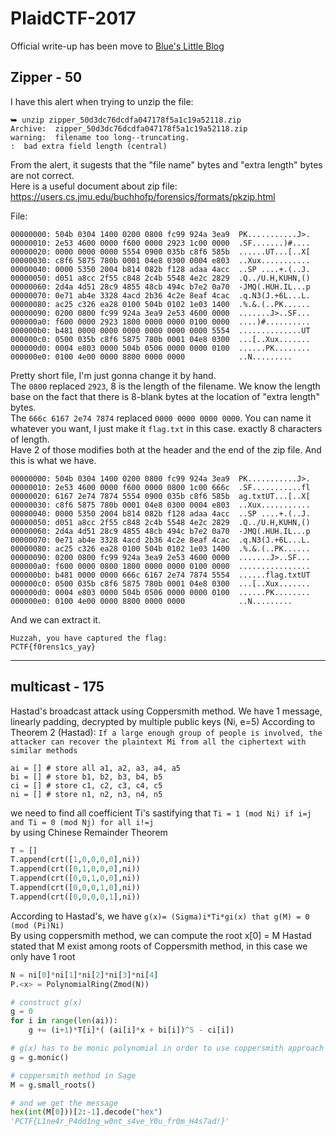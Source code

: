 # PlaidCTF-2017

Official write-up has been move to [Blue's Little Blog](https://hva314.github.io/blog/2017/05/01/PlaidCTF-2017-Writeup.html)

## Zipper - 50 

I have this alert when trying to unzip the file:
```
⮩ unzip zipper_50d3dc76dcdfa047178f5a1c19a52118.zip                                     
Archive:  zipper_50d3dc76dcdfa047178f5a1c19a52118.zip
warning:  filename too long--truncating.
:  bad extra field length (central)
```
From the alert, it sugests that the "file name" bytes and "extra length" bytes are not correct.<br>
Here is a useful document about zip file: <https://users.cs.jmu.edu/buchhofp/forensics/formats/pkzip.html><br>

File:
```
00000000: 504b 0304 1400 0200 0800 fc99 924a 3ea9  PK...........J>.
00000010: 2e53 4600 0000 f600 0000 2923 1c00 0000  .SF.......)#....
00000020: 0000 0000 0000 5554 0900 035b c8f6 585b  ......UT...[..X[
00000030: c8f6 5875 780b 0001 04e8 0300 0004 e803  ..Xux...........
00000040: 0000 5350 2004 b814 082b f128 adaa 4acc  ..SP ....+.(..J.
00000050: d051 a8cc 2f55 c848 2c4b 5548 4e2c 2829  .Q../U.H,KUHN,()
00000060: 2d4a 4d51 28c9 4855 48cb 494c b7e2 0a70  -JMQ(.HUH.IL...p
00000070: 0e71 ab4e 3328 4acd 2b36 4c2e 8eaf 4cac  .q.N3(J.+6L...L.
00000080: ac25 c326 ea28 0100 504b 0102 1e03 1400  .%.&.(..PK......
00000090: 0200 0800 fc99 924a 3ea9 2e53 4600 0000  .......J>..SF...
000000a0: f600 0000 2923 1800 0000 0000 0100 0000  ....)#..........
000000b0: b481 0000 0000 0000 0000 0000 0000 5554  ..............UT
000000c0: 0500 035b c8f6 5875 780b 0001 04e8 0300  ...[..Xux.......
000000d0: 0004 e803 0000 504b 0506 0000 0000 0100  ......PK........
000000e0: 0100 4e00 0000 8800 0000 0000            ..N.........
```
Pretty short file, I'm just gonna change it by hand.<br>
The `0800` replaced `2923`, 8 is the length of the filename. We know the length base on the fact that there is 8-blank bytes at the location of "extra length" bytes.<br>
The `666c 6167 2e74 7874` replaced `0000 0000 0000 0000`. You can name it whatever you want, I just make it `flag.txt` in this case. exactly 8 characters of length.<br>
Have 2 of those modifies both at the header and the end of the zip file.
And this is what we have.

```
00000000: 504b 0304 1400 0200 0800 fc99 924a 3ea9  PK...........J>.
00000010: 2e53 4600 0000 f600 0000 0800 1c00 666c  .SF...........fl
00000020: 6167 2e74 7874 5554 0900 035b c8f6 585b  ag.txtUT...[..X[
00000030: c8f6 5875 780b 0001 04e8 0300 0004 e803  ..Xux...........
00000040: 0000 5350 2004 b814 082b f128 adaa 4acc  ..SP ....+.(..J.
00000050: d051 a8cc 2f55 c848 2c4b 5548 4e2c 2829  .Q../U.H,KUHN,()
00000060: 2d4a 4d51 28c9 4855 48cb 494c b7e2 0a70  -JMQ(.HUH.IL...p
00000070: 0e71 ab4e 3328 4acd 2b36 4c2e 8eaf 4cac  .q.N3(J.+6L...L.
00000080: ac25 c326 ea28 0100 504b 0102 1e03 1400  .%.&.(..PK......
00000090: 0200 0800 fc99 924a 3ea9 2e53 4600 0000  .......J>..SF...
000000a0: f600 0000 0800 1800 0000 0000 0100 0000  ................
000000b0: b481 0000 0000 666c 6167 2e74 7874 5554  ......flag.txtUT
000000c0: 0500 035b c8f6 5875 780b 0001 04e8 0300  ...[..Xux.......
000000d0: 0004 e803 0000 504b 0506 0000 0000 0100  ......PK........
000000e0: 0100 4e00 0000 8800 0000 0000            ..N.........
```
And we can extract it.
```
Huzzah, you have captured the flag:
PCTF{f0rens1cs_yay} 
```
<hr>

## multicast - 175

Hastad's broadcast attack using Coppersmith method.
We have 1 message, linearly padding, decrypted by multiple public keys (Ni, e=5)
According to Theorem 2 (Hastad): `If a large enough group of people is involved, the attacker can recover the plaintext Mi from all the ciphertext with similar methods`

```
ai = [] # store all a1, a2, a3, a4, a5
bi = [] # store b1, b2, b3, b4, b5
ci = [] # store c1, c2, c3, c4, c5
ni = [] # store n1, n2, n3, n4, n5
```

we need to find all coefficient Ti's sastifying that `Ti = 1 (mod Ni) if i=j and Ti = 0 (mod Nj) for all i!=j` <br>
by using Chinese Remainder Theorem
```python
T = [] 
T.append(crt([1,0,0,0,0],ni))
T.append(crt([0,1,0,0,0],ni))
T.append(crt([0,0,1,0,0],ni))
T.append(crt([0,0,0,1,0],ni))
T.append(crt([0,0,0,0,1],ni))
```
According to Hastad's, we have `g(x)= (Sigma)i*Ti*gi(x) that g(M) = 0 (mod (Pi)Ni)`<br>
By using coppersmith method, we can compute the root x[0] = M
Hastad stated that M exist among roots of Coppersmith method, in this case we only have 1 root

```python
N = ni[0]*ni[1]*ni[2]*ni[3]*ni[4]
P.<x> = PolynomialRing(Zmod(N))

# construct g(x)
g = 0
for i in range(len(ai)):
    g += (i+1)*T[i]*( (ai[i]*x + bi[i])^5 - ci[i])

# g(x) has to be monic polynomial in order to use coppersmith approach
g = g.monic()

# coppersmith method in Sage
M = g.small_roots()

# and we get the message
hex(int(M[0]))[2:-1].decode("hex")
'PCTF{L1ne4r_P4dd1ng_w0nt_s4ve_Y0u_fr0m_H4s7ad!}'
